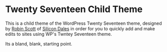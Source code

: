 # Twenty Seventeen Child Theme
This is a child theme of the WordPress Twenty Seventeen theme, designed by <a href="https://robinjescott.com/">Robin Scott</a> of <a href="https://silicondales.com/">Silicon Dales</a> in order for you to quickly add and make edits to sites using WP's Twntey Seventeen theme.

Its a bland, blank, starting point.